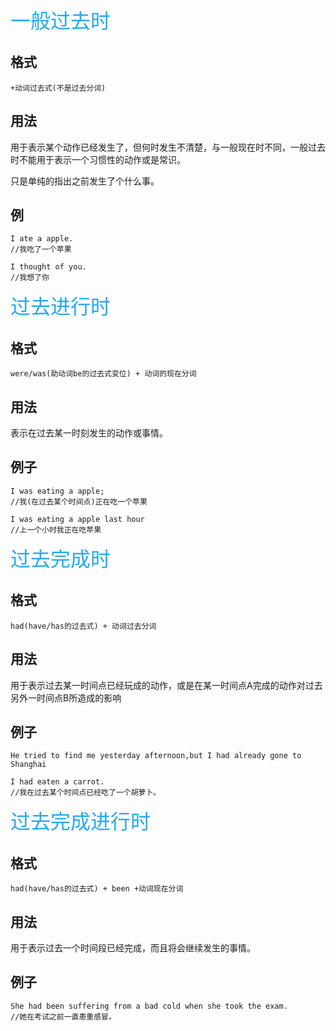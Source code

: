 <font color=#23a9f2 size=6> 一般过去时 </font>
## 格式

    +动词过去式(不是过去分词)
    
## 用法

用于表示某个动作已经发生了，但何时发生不清楚，与一般现在时不同，一般过去时不能用于表示一个习惯性的动作或是常识。

只是单纯的指出之前发生了个什么事。

## 例

    I ate a apple.
    //我吃了一个苹果
    
    I thought of you.
    //我想了你
    
<font color=#23a9f2 size=6> 过去进行时 </font>
## 格式

    were/was(助动词be的过去式变位) + 动词的现在分词
    
## 用法

表示在过去某一时刻发生的动作或事情。


## 例子

    I was eating a apple;
    //我(在过去某个时间点)正在吃一个苹果
    
    I was eating a apple last hour
    //上一个小时我正在吃苹果

<font color=#23a9f2 size=6> 过去完成时 </font>
## 格式

    had(have/has的过去式) + 动词过去分词
    
## 用法

用于表示过去某一时间点已经玩成的动作，或是在某一时间点A完成的动作对过去另外一时间点B所造成的影响

## 例子

    He tried to find me yesterday afternoon,but I had already gone to Shanghai
    
    I had eaten a carrot.
    //我在过去某个时间点已经吃了一个胡萝卜。


<font color=#23a9f2 size=6> 过去完成进行时 </font>
## 格式

    had(have/has的过去式) + been +动词现在分词
    
## 用法

用于表示过去一个时间段已经完成，而且将会继续发生的事情。

## 例子

    She had been suffering from a bad cold when she took the exam.
    //她在考试之前一直患重感冒。